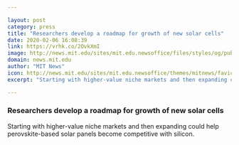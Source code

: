 ```yaml
---

layout: post
category: press
title: "Researchers develop a roadmap for growth of new solar cells"
date: 2020-02-06 16:08:39
link: https://vrhk.co/2OvkXmI
image: http://news.mit.edu/sites/mit.edu.newsoffice/files/styles/og/public/images/2020/MIT-Scaling-Perovskite.jpg
domain: news.mit.edu
author: "MIT News"
icon: http://news.mit.edu/sites/mit.edu.newsoffice/themes/mitnews/favicon.ico
excerpt: "Starting with higher-value niche markets and then expanding could help perovskite-based solar panels become competitive with silicon."

---
```


### Researchers develop a roadmap for growth of new solar cells

Starting with higher-value niche markets and then expanding could help perovskite-based solar panels become competitive with silicon.